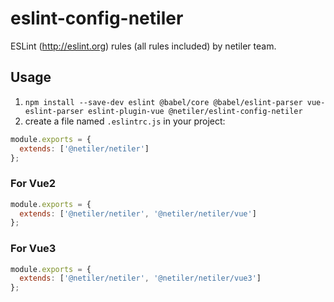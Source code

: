 # eslint-config-netiler

ESLint (http://eslint.org) rules (all rules included) by netiler team.

## Usage

1. `npm install --save-dev eslint @babel/core @babel/eslint-parser vue-eslint-parser eslint-plugin-vue @netiler/eslint-config-netiler`
2. create a file named `.eslintrc.js` in your project:

```cjs
module.exports = {
  extends: ['@netiler/netiler']
};
```

### For Vue2

```cjs
module.exports = {
  extends: ['@netiler/netiler', '@netiler/netiler/vue']
};
```

### For Vue3

```cjs
module.exports = {
  extends: ['@netiler/netiler', '@netiler/netiler/vue3']
};
```
